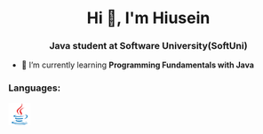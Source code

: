 <h1 align="center">Hi 👋, I'm Hiusein</h1>
<h3 align="center">Java student at Software University(SoftUni)</h3>

- 🌱 I’m currently learning **Programming Fundamentals with Java**

<p align="left">
</p>

<h3 align="left">Languages:</h3>
<p align="left"> <a href="https://www.java.com" target="_blank" rel="noreferrer"> <img src="https://raw.githubusercontent.com/devicons/devicon/master/icons/java/java-original.svg" alt="java" width="40" height="40"/> </a> </p>
